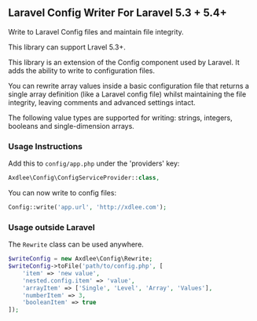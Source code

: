 ## Laravel Config Writer For Laravel 5.3 + 5.4+

Write to Laravel Config files and maintain file integrity.

This library can support Lravel 5.3+.

This library is an extension of the Config component used by Laravel. It adds the ability to write to configuration files.

You can rewrite array values inside a basic configuration file that returns a single array definition (like a Laravel config file) whilst maintaining the file integrity, leaving comments and advanced settings intact.

The following value types are supported for writing: strings, integers, booleans and single-dimension arrays.

### Usage Instructions

Add this to `config/app.php` under the 'providers' key:

```php
Axdlee\Config\ConfigServiceProvider::class,
```

You can now write to config files:

```php
Config::write('app.url', 'http://xdlee.com');
```

### Usage outside Laravel

The `Rewrite` class can be used anywhere.

```php
$writeConfig = new Axdlee\Config\Rewrite;
$writeConfig->toFile('path/to/config.php', [
    'item' => 'new value',
    'nested.config.item' => 'value',
    'arrayItem' => ['Single', 'Level', 'Array', 'Values'],
    'numberItem' => 3,
    'booleanItem' => true
]);
```
